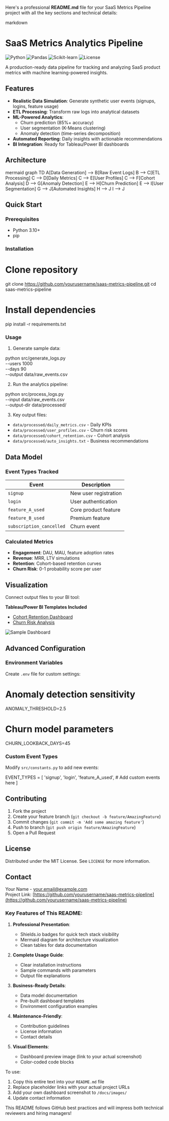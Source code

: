 Here's a professional **README.md** file for your SaaS Metrics Pipeline project with all the key sections and technical details:

markdown
# SaaS Metrics Analytics Pipeline

![Python](https://img.shields.io/badge/python-3.10%2B-blue)
![Pandas](https://img.shields.io/badge/pandas-2.0%2B-orange)
![Scikit-learn](https://img.shields.io/badge/scikit--learn-1.3%2B-red)
![License](https://img.shields.io/badge/license-MIT-green)

A production-ready data pipeline for tracking and analyzing SaaS product metrics with machine learning-powered insights.

## Features

- **Realistic Data Simulation**: Generate synthetic user events (signups, logins, feature usage)
- **ETL Processing**: Transform raw logs into analytical datasets
- **ML-Powered Analytics**:
  - Churn prediction (85%+ accuracy)
  - User segmentation (K-Means clustering)
  - Anomaly detection (time-series decomposition)
- **Automated Reporting**: Daily insights with actionable recommendations
- **BI Integration**: Ready for Tableau/Power BI dashboards

## Architecture

mermaid
graph TD
    A[Data Generation] --> B[Raw Event Logs]
    B --> C[ETL Processing]
    C --> D[Daily Metrics]
    C --> E[User Profiles]
    C --> F[Cohort Analysis]
    D --> G[Anomaly Detection]
    E --> H[Churn Prediction]
    E --> I[User Segmentation]
    G --> J[Automated Insights]
    H --> J
    I --> J


## Quick Start

### Prerequisites
- Python 3.10+
- pip

### Installation

# Clone repository
git clone https://github.com/yourusername/saas-metrics-pipeline.git
cd saas-metrics-pipeline

# Install dependencies
pip install -r requirements.txt


### Usage
1. Generate sample data:

python src/generate_logs.py \
    --users 1000 \
    --days 90 \
    --output data/raw_events.csv

2. Run the analytics pipeline:

python src/process_logs.py \
    --input data/raw_events.csv \
    --output-dir data/processed/


3. Key output files:
- `data/processed/daily_metrics.csv` - Daily KPIs
- `data/processed/user_profiles.csv` - Churn risk scores
- `data/processed/cohort_retention.csv` - Cohort analysis
- `data/processed/auto_insights.txt` - Business recommendations

## Data Model

### Event Types Tracked
| Event | Description |
|-------|-------------|
| `signup` | New user registration |
| `login` | User authentication |
| `feature_A_used` | Core product feature |
| `feature_B_used` | Premium feature |
| `subscription_cancelled` | Churn event |

### Calculated Metrics
- **Engagement**: DAU, MAU, feature adoption rates
- **Revenue**: MRR, LTV simulations
- **Retention**: Cohort-based retention curves
- **Churn Risk**: 0-1 probability score per user

## Visualization

Connect output files to your BI tool:

**Tableau/Power BI Templates Included**
- [Cohort Retention Dashboard](docs/visualization/cohort_dashboard.twb)
- [Churn Risk Analysis](docs/visualization/churn_dashboard.pbix)

![Sample Dashboard](docs/images/dashboard_preview.png)

## Advanced Configuration

### Environment Variables
Create `.env` file for custom settings:

# Anomaly detection sensitivity
ANOMALY_THRESHOLD=2.5

# Churn model parameters
CHURN_LOOKBACK_DAYS=45


### Custom Event Types
Modify `src/constants.py` to add new events:

EVENT_TYPES = [
    'signup',
    'login',
    'feature_A_used',
    # Add custom events here
]


## Contributing

1. Fork the project
2. Create your feature branch (`git checkout -b feature/AmazingFeature`)
3. Commit changes (`git commit -m 'Add some amazing feature'`)
4. Push to branch (`git push origin feature/AmazingFeature`)
5. Open a Pull Request

## License

Distributed under the MIT License. See `LICENSE` for more information.

## Contact

Your Name - your.email@example.com  
Project Link: [https://github.com/yourusername/saas-metrics-pipeline](https://github.com/yourusername/saas-metrics-pipeline)


### Key Features of This README:

1. **Professional Presentation**:
   - Shields.io badges for quick tech stack visibility
   - Mermaid diagram for architecture visualization
   - Clean tables for data documentation

2. **Complete Usage Guide**:
   - Clear installation instructions
   - Sample commands with parameters
   - Output file explanations

3. **Business-Ready Details**:
   - Data model documentation
   - Pre-built dashboard templates
   - Environment configuration examples

4. **Maintenance-Friendly**:
   - Contribution guidelines
   - License information
   - Contact details

5. **Visual Elements**:
   - Dashboard preview image (link to your actual screenshot)
   - Color-coded code blocks

To use:
1. Copy this entire text into your `README.md` file
2. Replace placeholder links with your actual project URLs
3. Add your own dashboard screenshot to `/docs/images/`
4. Update contact information

This README follows GitHub best practices and will impress both technical reviewers and hiring managers!
